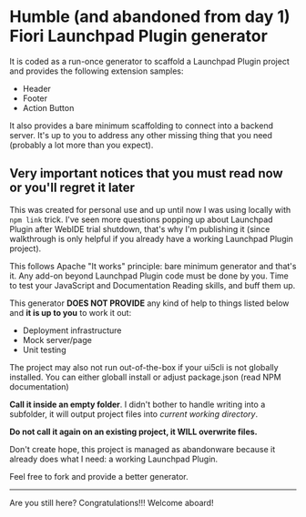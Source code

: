 Humble (and abandoned from day 1) Fiori Launchpad Plugin generator
===

It is coded as a run-once generator to scaffold a Launchpad Plugin project and provides the following extension samples:

* Header
* Footer
* Action Button

It also provides a bare minimum scaffolding to connect into a backend server.
It's up to you to address any other missing thing that you need (probably a lot more than you expect).

Very important notices that you must read now or you'll regret it later
---

This was created for personal use and up until now I was using locally with ``npm link`` trick. I've seen more questions popping up about Launchpad Plugin after WebIDE trial shutdown, that's why I'm publishing it (since walkthrough is only helpful if you already have a working Launchpad Plugin project).

This follows Apache "It works" principle: bare minimum generator and that's it. Any add-on beyond Launchpad Plugin code must be done by you. Time to test your JavaScript and Documentation Reading skills, and buff them up.

This generator **DOES NOT PROVIDE** any kind of help to things listed below and **it is up to you** to work it out:

* Deployment infrastructure
* Mock server/page
* Unit testing

The project may also not run out-of-the-box if your ui5cli is not globally installed. You can either globall install or adjust package.json (read NPM documentation)

**Call it inside an empty folder**. I didn't bother to handle writing into a subfolder, it will output project files into *current working directory*.

**Do not call it again on an existing project, it WILL overwrite files.**

Don't create hope, this project is managed as abandonware because it already does what I need: a working Launchpad Plugin.

Feel free to fork and provide a better generator.
___
Are you still here? Congratulations!!! Welcome aboard!

